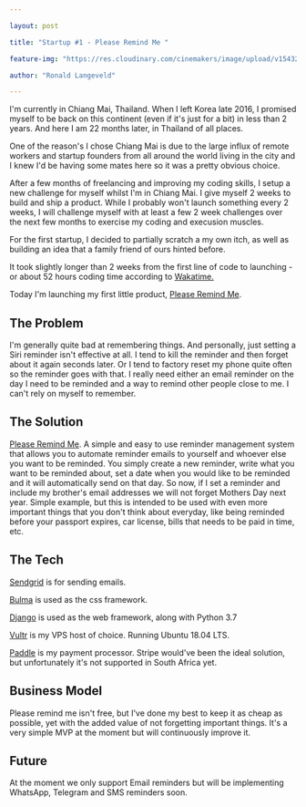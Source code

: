 ```yaml
---

layout: post

title: "Startup #1 - Please Remind Me "

feature-img: "https://res.cloudinary.com/cinemakers/image/upload/v1543291720/screely-1542768203102.png"

author: "Ronald Langeveld"

---
```


I'm currently in Chiang Mai, Thailand. When I left Korea late 2016, I promised myself to be back on this continent (even if it's just for a bit) in less than 2 years. And here I am 22 months later, in Thailand of all places. 

One of the reason's I chose Chiang Mai is due to the large influx of remote workers and startup founders from all around the world living in the city and I knew I'd be having some mates here so it was a pretty obvious choice.

After a few months of freelancing and improving my coding skills, I setup a new challenge for myself whilst I'm in Chiang Mai. I give myself 2 weeks to build and ship a product. While I probably won't launch something every 2 weeks, I will challenge myself with at least a few 2 week challenges over the next few months to exercise my coding and execusion muscles. 

For the first startup, I decided to partially scratch a my own itch, as well as building an idea that a family friend of ours hinted before.

It took slightly longer than 2 weeks from the first line of code to launching - or about 52 hours coding time according to [Wakatime.](https://wakatime.com) 

Today I'm launching my first little product, [Please Remind Me](https://www.pleaseremindme.xyz). 

## The Problem
I'm generally quite bad at remembering things. And personally, just setting a Siri reminder isn't effective at all. I tend to kill the reminder and then forget about it again seconds later. Or I tend to factory reset my phone quite often so the reminder goes with that. I really need either an email reminder on the day I need to be reminded and a way to remind other people close to me. I can't rely on myself to remember.

## The Solution
[Please Remind Me](https://www.pleaseremindme.xyz). A simple and easy to use reminder management system that allows you to automate reminder emails to yourself and whoever else you want to be reminded. You simply create a new reminder, write what you want to be reminded about, set a date when you would like to be reminded and it will automatically send on that day. 
So now, if I set a reminder and include my brother's email addresses we will not forget Mothers Day next year. 
Simple example, but this is intended to be used with even more important things that you don't think about everyday, like being reminded before your passport expires, car license, bills that needs to be paid in time, etc.

## The Tech

[Sendgrid](https://sendgrid.com)  is for sending emails.

[Bulma](https://bulma.io/)  is used as the css framework.

[Django](https://www.djangoproject.com)  is used as the web framework, along with Python 3.7

[Vultr](https://vultr.com)  is my VPS host of choice. Running Ubuntu 18.04 LTS.

[Paddle](https://paddle.com) is my payment processor. Stripe would've been the ideal solution, but unfortunately it's not supported in South Africa yet.


## Business Model
Please remind me isn't free, but I've done my best to keep it as cheap as possible, yet with the added value of not forgetting important things.
It's a very simple MVP at the moment but will continuously improve it. 

## Future
At the moment we only support Email reminders but will be implementing WhatsApp, Telegram and SMS reminders soon.
